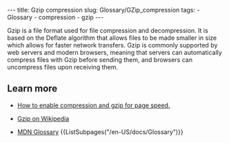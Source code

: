--- title: Gzip compression slug: Glossary/GZip\_compression tags: - Glossary - compression - gzip ---

Gzip is a file format used for file compression and decompression. It is based on the Deflate algorithm that allows files to be made smaller in size which allows for faster network transfers. Gzip is commonly supported by web servers and modern browsers, meaning that servers can automatically compress files with Gzip before sending them, and browsers can uncompress files upon receiving them.

Learn more
----------

-   [How to enable compression and gzip for page speed.](https://varvy.com/pagespeed/enable-compression.html)
-   [Gzip on Wikipedia](https://en.wikipedia.org/wiki/Gzip)

-   [MDN Glossary](/en-US/docs/Glossary) {{ListSubpages("/en-US/docs/Glossary")}}
